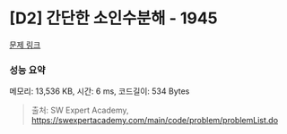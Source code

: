 # [D2] 간단한 소인수분해 - 1945 

[문제 링크](https://swexpertacademy.com/main/code/problem/problemDetail.do?contestProbId=AV5Pl0Q6ANQDFAUq) 

### 성능 요약

메모리: 13,536 KB, 시간: 6 ms, 코드길이: 534 Bytes



> 출처: SW Expert Academy, https://swexpertacademy.com/main/code/problem/problemList.do